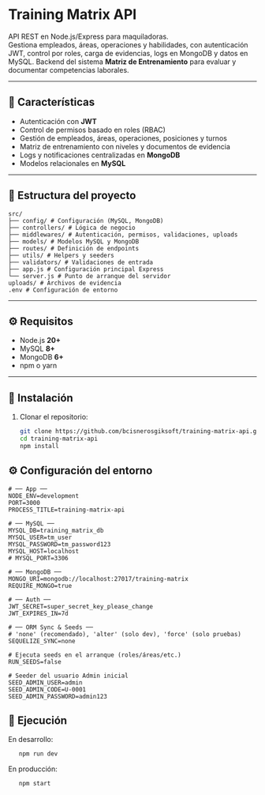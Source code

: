 # Training Matrix API

API REST en Node.js/Express para maquiladoras.  
Gestiona empleados, áreas, operaciones y habilidades, con autenticación JWT, control por roles, carga de evidencias, logs en MongoDB y datos en MySQL. Backend del sistema **Matriz de Entrenamiento** para evaluar y documentar competencias laborales.

---

## 🚀 Características
- Autenticación con **JWT**
- Control de permisos basado en roles (RBAC)
- Gestión de empleados, áreas, operaciones, posiciones y turnos
- Matriz de entrenamiento con niveles y documentos de evidencia
- Logs y notificaciones centralizadas en **MongoDB**
- Modelos relacionales en **MySQL**

---

## 📂 Estructura del proyecto
```
src/
├── config/ # Configuración (MySQL, MongoDB)
├── controllers/ # Lógica de negocio
├── middlewares/ # Autenticación, permisos, validaciones, uploads
├── models/ # Modelos MySQL y MongoDB
├── routes/ # Definición de endpoints
├── utils/ # Helpers y seeders
├── validators/ # Validaciones de entrada
├── app.js # Configuración principal Express
└── server.js # Punto de arranque del servidor
uploads/ # Archivos de evidencia
.env # Configuración de entorno
```

---

## ⚙️ Requisitos
- Node.js **20+**
- MySQL **8+**
- MongoDB **6+**
- npm o yarn

---

## 🔧 Instalación
1. Clonar el repositorio:
   ```bash
   git clone https://github.com/bcisnerosgiksoft/training-matrix-api.git
   cd training-matrix-api
   npm install
   ```
## ⚙️ Configuración del entorno 
   ```
# ── App ──
NODE_ENV=development
PORT=3000
PROCESS_TITLE=training-matrix-api

# ── MySQL ──
MYSQL_DB=training_matrix_db
MYSQL_USER=tm_user
MYSQL_PASSWORD=tm_password123
MYSQL_HOST=localhost
# MYSQL_PORT=3306

# ── MongoDB ──
MONGO_URI=mongodb://localhost:27017/training-matrix
REQUIRE_MONGO=true

# ── Auth ──
JWT_SECRET=super_secret_key_please_change
JWT_EXPIRES_IN=7d

# ── ORM Sync & Seeds ──
# 'none' (recomendado), 'alter' (solo dev), 'force' (solo pruebas)
SEQUELIZE_SYNC=none

# Ejecuta seeds en el arranque (roles/áreas/etc.)
RUN_SEEDS=false

# Seeder del usuario Admin inicial
SEED_ADMIN_USER=admin
SEED_ADMIN_CODE=U-0001
SEED_ADMIN_PASSWORD=admin123
```
## 🚀 Ejecución
En desarrollo:
   ```bash
      npm run dev
   ```
En producción:
   ```bash
      npm start
   ```
